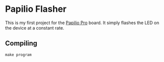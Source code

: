 # Papilio Flasher

This is my first project for the [Papilio Pro](http://papilio.cc/index.php?n=Papilio.PapilioPro) board. It simply flashes the LED on the device at a constant rate.

## Compiling

    make program
